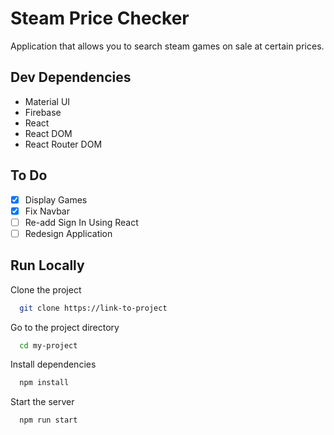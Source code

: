 # Steam Price Checker

Application that allows you to search steam games on sale at certain prices.



## Dev Dependencies
- Material UI
- Firebase
- React
- React DOM
- React Router DOM
## To Do
- [x]  Display Games
- [x]  Fix Navbar
- [ ]  Re-add Sign In Using React
- [ ]  Redesign Application

## Run Locally

Clone the project

```bash
  git clone https://link-to-project
```

Go to the project directory

```bash
  cd my-project
```

Install dependencies

```bash
  npm install
```

Start the server

```bash
  npm run start
``` 
